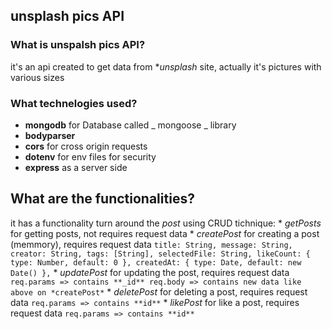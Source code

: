 ## unsplash pics API

### What is unspalsh pics API?
it's an api created to get data from **unsplash* site, actually it's pictures with various sizes

### What technelogies used?
* **mongodb** for Database called _ mongoose _ library
* **bodyparser** 
* **cors** for cross origin requests
* **dotenv** for env files for security
* **express** as a server side

## What are the functionalities?
it has a functionality turn around the *post* using CRUD tichnique:
    * *getPosts* for getting posts, not requires request data
    * *createPost* for creating a post (memmory), requires request data
        ```
            title: String,
            message: String,
            creator: String,
            tags: [String],
            selectedFile: String,
            likeCount: {
                type: Number,
                default: 0
            },
            createdAt: {
                type: Date,
                default: new Date()
            },
        ```
    * *updatePost* for updating the post, requires request data
        ```
        req.params => contains **_id**
        req.body => contains new data like above on *createPost*
        ```
    * *deletePost* for deleting a post, requires request data
        ```
        req.params => contains **id**
        ```
    * *likePost* for like a post, requires request data
        ```
        req.params => contains **id**
        ```
